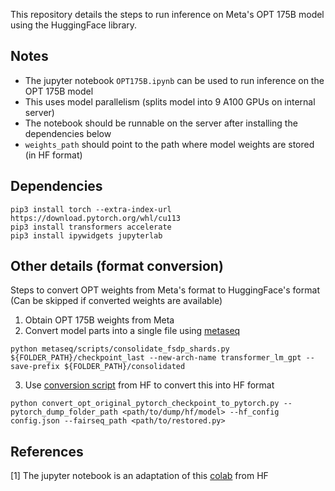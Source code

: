This repository details the steps to run inference on Meta's OPT 175B model using the HuggingFace library.

## Notes
- The jupyter notebook `OPT175B.ipynb` can be used to run inference on the OPT 175B model
- This uses model parallelism (splits model into 9 A100 GPUs on internal server)
- The notebook should be runnable on the server after installing the dependencies below
- `weights_path` should point to the path where model weights are stored (in HF format)

## Dependencies
```
pip3 install torch --extra-index-url https://download.pytorch.org/whl/cu113
pip3 install transformers accelerate
pip3 install ipywidgets jupyterlab
```

## Other details (format conversion)

Steps to convert OPT weights from Meta's format to HuggingFace's format (Can be skipped if converted weights are available)

1) Obtain OPT 175B weights from Meta
2) Convert model parts into a single file using [metaseq](https://github.com/facebookresearch/metaseq)
```
python metaseq/scripts/consolidate_fsdp_shards.py ${FOLDER_PATH}/checkpoint_last --new-arch-name transformer_lm_gpt --save-prefix ${FOLDER_PATH}/consolidated
```

3) Use [conversion script](https://github.com/facebookresearch/metaseq/issues/98#issuecomment-11258593280) from HF to convert this into HF format
```
python convert_opt_original_pytorch_checkpoint_to_pytorch.py --pytorch_dump_folder_path <path/to/dump/hf/model> --hf_config config.json --fairseq_path <path/to/restored.py>
```

## References

[1]  The jupyter notebook is an adaptation of this [colab](https://colab.research.google.com/drive/14wnxMvD9zsiBQo2FtTpxn6w2cpXCcb-7#scrollTo=MoGXqv_lmVhN&uniqifier=1) from HF
